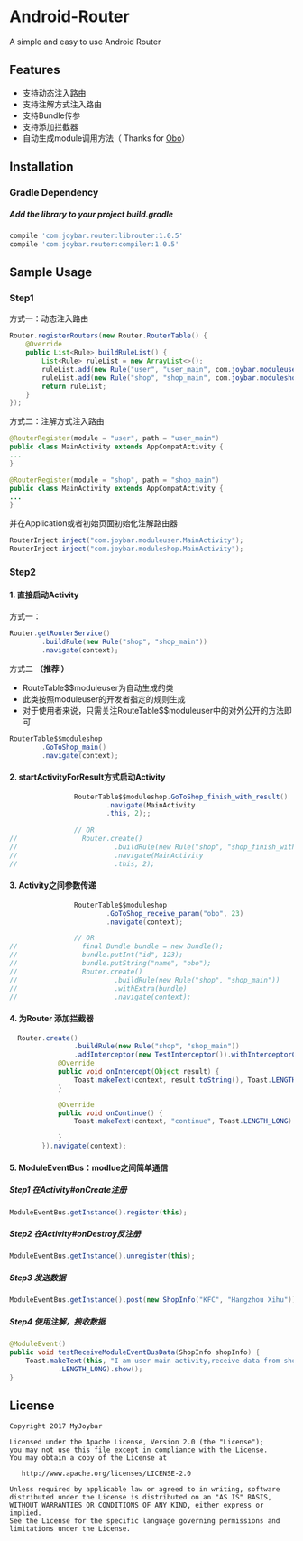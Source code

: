 # Android-Router
A simple and easy to use Android Router

## Features
 - 支持动态注入路由
 - 支持注解方式注入路由
 - 支持Bundle传参
 - 支持添加拦截器
 - 自动生成module调用方法（ Thanks for [Obo](https://github.com/OboBear)）
 
## Installation
### Gradle Dependency
#####   Add the library to your project build.gradle
```gradle
compile 'com.joybar.router:librouter:1.0.5'
compile 'com.joybar.router:compiler:1.0.5'
```


## Sample Usage

### Step1

方式一：动态注入路由

```java
Router.registerRouters(new Router.RouterTable() {
    @Override
    public List<Rule> buildRuleList() {
        List<Rule> ruleList = new ArrayList<>();
        ruleList.add(new Rule("user", "user_main", com.joybar.moduleuser.MainActivity.class));
        ruleList.add(new Rule("shop", "shop_main", com.joybar.moduleshop.MainActivity.class));
        return ruleList;
    }
});

```

方式二：注解方式注入路由

```java
@RouterRegister(module = "user", path = "user_main")
public class MainActivity extends AppCompatActivity {
...
}

```
```java
@RouterRegister(module = "shop", path = "shop_main")
public class MainActivity extends AppCompatActivity {
...
}

```
并在Application或者初始页面初始化注解路由器

```java
RouterInject.inject("com.joybar.moduleuser.MainActivity");
RouterInject.inject("com.joybar.moduleshop.MainActivity");
```


### Step2

#### 1.   直接启动Activity

方式一：

```java
Router.getRouterService()
		.buildRule(new Rule("shop", "shop_main"))
		.navigate(context);
```

方式二  **（推荐 ）**

- RouteTable$$moduleuser为自动生成的类
- 此类按照moduleuser的开发者指定的规则生成
- 对于使用者来说，只需关注RouteTable$$moduleuser中的对外公开的方法即可

```java
RouterTable$$moduleshop
        .GoToShop_main()
        .navigate(context);
```
#### 2. startActivityForResult方式启动Activity
```java
                RouterTable$$moduleshop.GoToShop_finish_with_result()
                        .navigate(MainActivity
                        .this, 2);;
                        
                // OR
//                Router.create()
//                        .buildRule(new Rule("shop", "shop_finish_with_result"))
//                        .navigate(MainActivity
//                        .this, 2);
```

#### 3.  Activity之间参数传递

```java
                RouterTable$$moduleshop
                        .GoToShop_receive_param("obo", 23)
                        .navigate(context);

                // OR
//                final Bundle bundle = new Bundle();
//                bundle.putInt("id", 123);
//                bundle.putString("name", "obo");
//                Router.create()
//                        .buildRule(new Rule("shop", "shop_main"))
//                        .withExtra(bundle)
//                        .navigate(context);
```

#### 4.  为Router 添加拦截器

```java
  Router.create()
                .buildRule(new Rule("shop", "shop_main"))
                .addInterceptor(new TestInterceptor()).withInterceptorCallback(new InterceptorCallback() {
            @Override
            public void onIntercept(Object result) {
                Toast.makeText(context, result.toString(), Toast.LENGTH_LONG).show();
            }

            @Override
            public void onContinue() {
                Toast.makeText(context, "continue", Toast.LENGTH_LONG).show();

            }
        }).navigate(context);
```
#### 5.  ModuleEventBus：modlue之间简单通信


##### Step1 在Activity#onCreate注册
```java
ModuleEventBus.getInstance().register(this);
```
##### Step2 在Activity#onDestroy反注册
```java
ModuleEventBus.getInstance().unregister(this);
```
##### Step3 发送数据
```java
ModuleEventBus.getInstance().post(new ShopInfo("KFC", "Hangzhou Xihu"));

```
##### Step4 使用注解，接收数据
```java
@ModuleEvent()
public void testReceiveModuleEventBusData(ShopInfo shopInfo) {
    Toast.makeText(this, "I am user main activity,receive data from shop,msg=" + shopInfo.toString(), Toast
            .LENGTH_LONG).show();
}
```


## License

    Copyright 2017 MyJoybar

    Licensed under the Apache License, Version 2.0 (the "License");
    you may not use this file except in compliance with the License.
    You may obtain a copy of the License at

       http://www.apache.org/licenses/LICENSE-2.0

    Unless required by applicable law or agreed to in writing, software
    distributed under the License is distributed on an "AS IS" BASIS,
    WITHOUT WARRANTIES OR CONDITIONS OF ANY KIND, either express or implied.
    See the License for the specific language governing permissions and
    limitations under the License.    
        